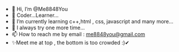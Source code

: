 - 👋 Hi, I’m @Me8848You
- 👀 Coder...Learner...
- 🌱 I’m currently learning c++,html , css, javascript and many more...
- 💞️ I always try one more time...
- 📫 How to reach me by email : me8848you@gmail.com 
- ✨Meet me at top , the bottom is too crowded :)✔

<!---
Me8848You/Me8848You is a ✨ special ✨ repository because its `README.md` (this file) appears on your GitHub profile.
You can click the Preview link to take a look at your changes.
--->
